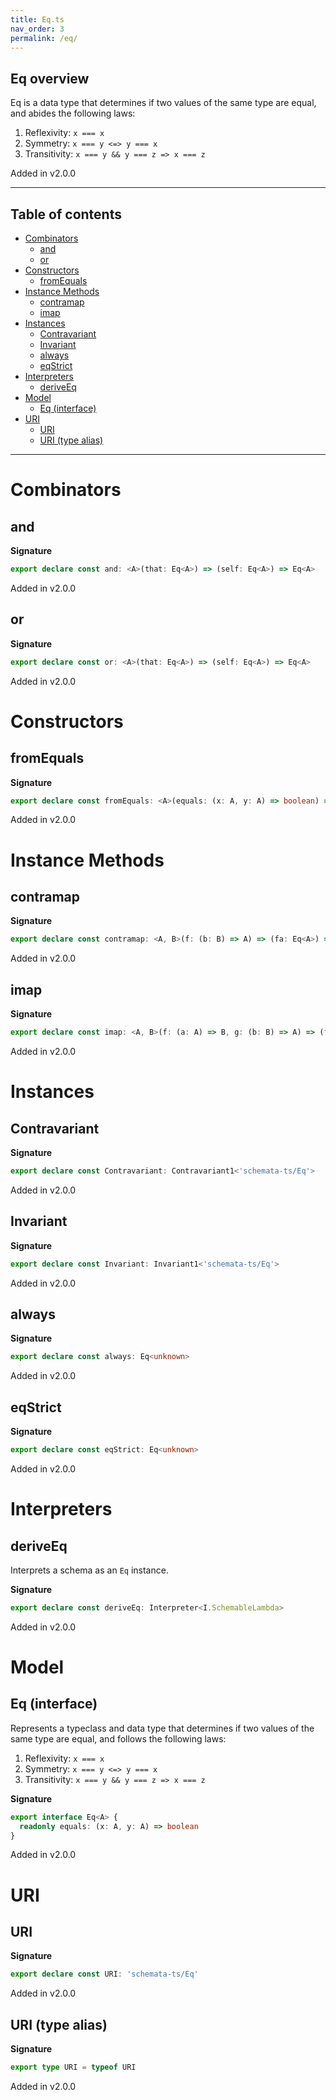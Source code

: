 ```yaml
---
title: Eq.ts
nav_order: 3
permalink: /eq/
---
```


## Eq overview

Eq is a data type that determines if two values of the same type are equal, and abides
the following laws:

1. Reflexivity: `x === x`
2. Symmetry: `x === y <=> y === x`
3. Transitivity: `x === y && y === z => x === z`

Added in v2.0.0

---

<h2 class="text-delta">Table of contents</h2>

- [Combinators](#combinators)
  - [and](#and)
  - [or](#or)
- [Constructors](#constructors)
  - [fromEquals](#fromequals)
- [Instance Methods](#instance-methods)
  - [contramap](#contramap)
  - [imap](#imap)
- [Instances](#instances)
  - [Contravariant](#contravariant)
  - [Invariant](#invariant)
  - [always](#always)
  - [eqStrict](#eqstrict)
- [Interpreters](#interpreters)
  - [deriveEq](#deriveeq)
- [Model](#model)
  - [Eq (interface)](#eq-interface)
- [URI](#uri)
  - [URI](#uri-1)
  - [URI (type alias)](#uri-type-alias)

---

# Combinators

## and

**Signature**

```ts
export declare const and: <A>(that: Eq<A>) => (self: Eq<A>) => Eq<A>
```

Added in v2.0.0

## or

**Signature**

```ts
export declare const or: <A>(that: Eq<A>) => (self: Eq<A>) => Eq<A>
```

Added in v2.0.0

# Constructors

## fromEquals

**Signature**

```ts
export declare const fromEquals: <A>(equals: (x: A, y: A) => boolean) => Eq<A>
```

Added in v2.0.0

# Instance Methods

## contramap

**Signature**

```ts
export declare const contramap: <A, B>(f: (b: B) => A) => (fa: Eq<A>) => Eq<B>
```

Added in v2.0.0

## imap

**Signature**

```ts
export declare const imap: <A, B>(f: (a: A) => B, g: (b: B) => A) => (fa: Eq<A>) => Eq<B>
```

Added in v2.0.0

# Instances

## Contravariant

**Signature**

```ts
export declare const Contravariant: Contravariant1<'schemata-ts/Eq'>
```

Added in v2.0.0

## Invariant

**Signature**

```ts
export declare const Invariant: Invariant1<'schemata-ts/Eq'>
```

Added in v2.0.0

## always

**Signature**

```ts
export declare const always: Eq<unknown>
```

Added in v2.0.0

## eqStrict

**Signature**

```ts
export declare const eqStrict: Eq<unknown>
```

Added in v2.0.0

# Interpreters

## deriveEq

Interprets a schema as an `Eq` instance.

**Signature**

```ts
export declare const deriveEq: Interpreter<I.SchemableLambda>
```

Added in v2.0.0

# Model

## Eq (interface)

Represents a typeclass and data type that determines if two values of the same type are
equal, and follows the following laws:

1. Reflexivity: `x === x`
2. Symmetry: `x === y <=> y === x`
3. Transitivity: `x === y && y === z => x === z`

**Signature**

```ts
export interface Eq<A> {
  readonly equals: (x: A, y: A) => boolean
}
```

Added in v2.0.0

# URI

## URI

**Signature**

```ts
export declare const URI: 'schemata-ts/Eq'
```

Added in v2.0.0

## URI (type alias)

**Signature**

```ts
export type URI = typeof URI
```

Added in v2.0.0
